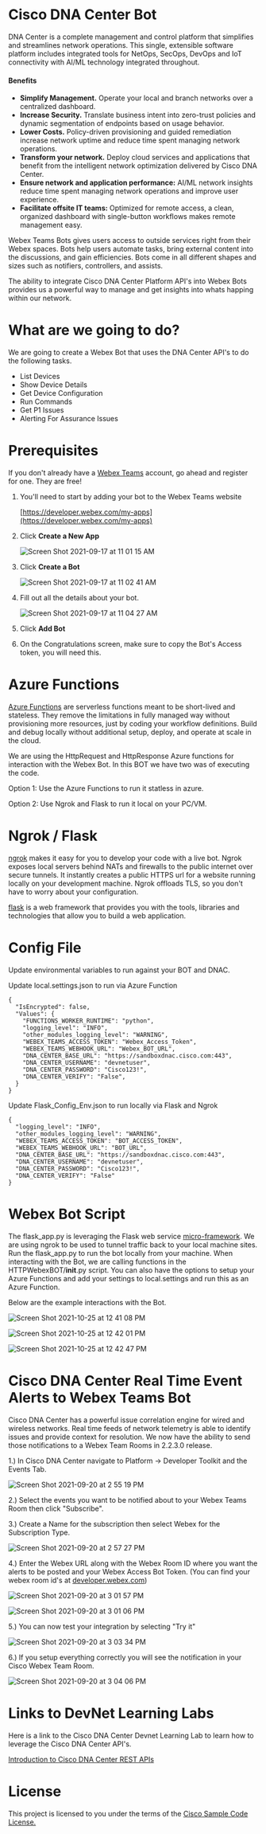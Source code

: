 # Cisco DNA Center Bot

DNA Center is a complete management and control platform that simplifies and streamlines network operations. This single, extensible software platform includes integrated tools for NetOps, SecOps, DevOps and IoT connectivity with AI/ML technology integrated throughout. 

#### Benefits

* **Simplify Management.** Operate your local and branch networks over a centralized dashboard.
* **Increase Security.** Translate business intent into zero-trust policies and dynamic segmentation of endpoints based on usage behavior.
* **Lower Costs.** Policy-driven provisioning and guided remediation increase network uptime and reduce time spent managing network operations.
* **Transform your network.** Deploy cloud services and applications that benefit from the intelligent network optimization delivered by Cisco DNA Center.
* **Ensure network and application performance:** AI/ML network insights reduce time spent managing network operations and improve user experience.
* **Facilitate offsite IT teams:** Optimized for remote access, a clean, organized dashboard with single-button workflows makes remote management easy.

Webex Teams Bots gives users access to outside services right from their Webex spaces. Bots help users automate tasks, bring external content into the discussions, and gain efficiencies. Bots come in all different shapes and sizes such as notifiers, controllers, and assists. 

The ability to integrate Cisco DNA Center Platform API's into Webex Bots provides us a powerful way to manage and get insights into whats happing within our network. 

# What are we going to do? 

We are going to create a Webex Bot that uses the DNA Center API's to do the following tasks. 

* List Devices 
* Show Device Details 
* Get Device Configuration 
* Run Commands 
* Get P1 Issues 
* Alerting For Assurance Issues 

# Prerequisites 

If you don't already have a [Webex Teams](https://www.webex.com/team-collaboration.html) account, go ahead and register for one. They are free! 

1. You'll need to start by adding your bot to the Webex Teams website 
    
    [https://developer.webex.com/my-apps](https://developer.webex.com/my-apps)
    
2. Click **Create a New App** 
    
    ![Screen Shot 2021-09-17 at 11 01 15 AM](https://user-images.githubusercontent.com/80418373/133818934-1b084325-8d37-471c-82f6-0e23971794d0.png)
    
3. Click **Create a Bot**
    
    ![Screen Shot 2021-09-17 at 11 02 41 AM](https://user-images.githubusercontent.com/80418373/133819125-0e231885-99b0-4708-b021-28fc2878bd06.png)
    
4. Fill out all the details about your bot. 
    
    ![Screen Shot 2021-09-17 at 11 04 27 AM](https://user-images.githubusercontent.com/80418373/133819329-9f9d1bf4-76ed-4c25-960b-d2d2ef524e61.png)
    
5. Click **Add Bot**

6. On the Congratulations screen, make sure to copy the Bot's Access token, you will need this. 

# Azure Functions 

[Azure Functions](https://azure.microsoft.com/en-us/services/functions/#overview) are serverless functions meant to be short-lived and stateless. They remove the limitations in fully managed way without provisioning more resources, just by coding your workflow definitions. Build and debug locally without additional setup, deploy, and operate at scale in the cloud.   

We are using the HttpRequest and HttpResponse Azure functions for interaction with the Webex Bot. In this BOT we have two was of executing the code. 

Option 1: Use the Azure Functions to run it statless in azure.

Option 2: Use Ngrok and Flask to run it local on your PC/VM.


# Ngrok / Flask 

[ngrok](https://ngrok.com/) makes it easy for you to develop your code with a live bot. Ngrok exposes local servers behind NATs and firewalls to the public internet over secure tunnels. It instantly creates a public HTTPS url for a website running locally on your development machine. Ngrok offloads TLS, so you don't have to worry about your configuration. 

[flask](https://flask.palletsprojects.com/en/2.0.x/) is a web framework that provides you with the tools, libraries and technologies that allow you to build a web application. 
        
# Config File 

Update environmental variables to run against your BOT and DNAC. 

Update local.settings.json to run via Azure Function

    {
      "IsEncrypted": false,
      "Values": {
        "FUNCTIONS_WORKER_RUNTIME": "python",
        "logging_level": "INFO",
        "other_modules_logging_level": "WARNING",
        "WEBEX_TEAMS_ACCESS_TOKEN": "Webex_Access_Token",
        "WEBEX_TEAMS_WEBHOOK_URL": "Webex_BOT_URL",
        "DNA_CENTER_BASE_URL": "https://sandboxdnac.cisco.com:443",
        "DNA_CENTER_USERNAME": "devnetuser",
        "DNA_CENTER_PASSWORD": "Cisco123!",
        "DNA_CENTER_VERIFY": "False",
      }
    }

Update Flask_Config_Env.json to run locally via Flask and Ngrok

    {
      "logging_level": "INFO",
      "other_modules_logging_level": "WARNING",
      "WEBEX_TEAMS_ACCESS_TOKEN": "BOT_ACCESS_TOKEN",
      "WEBEX_TEAMS_WEBHOOK_URL": "BOT_URL",
      "DNA_CENTER_BASE_URL": "https://sandboxdnac.cisco.com:443",
      "DNA_CENTER_USERNAME": "devnetuser",
      "DNA_CENTER_PASSWORD": "Cisco123!",
      "DNA_CENTER_VERIFY": "False"
    }

# Webex Bot Script 

The flask_app.py is leveraging the Flask web service [micro-framework](http://flask.pocoo.org/). We are using ngrok to be used to tunnel traffic back to your local machine sites. Run the flask_app.py to run the bot locally from your machine. When interacting with the Bot, we are calling functions in the HTTPWebexBOT/__init__.py script. You can also have the options to setup your Azure Functions and add your settings to local.settings and run this as an Azure Function. 

Below are the example interactions with the Bot. 

![Screen Shot 2021-10-25 at 12 41 08 PM](https://user-images.githubusercontent.com/80418373/138743926-773c5802-9cb6-4e6a-bfa3-5249343b92a7.png)

![Screen Shot 2021-10-25 at 12 42 01 PM](https://user-images.githubusercontent.com/80418373/138744062-85485d11-f26c-4c92-a1a5-a11b1ed78865.png)

![Screen Shot 2021-10-25 at 12 42 47 PM](https://user-images.githubusercontent.com/80418373/138744158-cf43d5d8-e94d-4d78-9b3b-bb9713aba14a.png)


# Cisco DNA Center Real Time Event Alerts to Webex Teams Bot 

Cisco DNA Center has a powerful issue correlation engine for wired and wireless networks. Real time feeds of network telemetry is able to identify issues and provide context for resolution. We now have the ability to send those notifications to a Webex Team Rooms in 2.2.3.0 release. 

1.) In Cisco DNA Center navigate to Platform -> Developer Toolkit and the Events Tab.

![Screen Shot 2021-09-20 at 2 55 19 PM](https://user-images.githubusercontent.com/80418373/134066574-61efac9b-fbda-4f51-a5a8-ed001d69fffe.png)

2.) Select the events you want to be notified about to your Webex Teams Room then click "Subscribe". 

3.) Create a Name for the subscription then select Webex for the Subscription Type.  

![Screen Shot 2021-09-20 at 2 57 27 PM](https://user-images.githubusercontent.com/80418373/134066822-27516f03-364c-479a-bd34-11ed13266167.png)

4.) Enter the Webex URL along with the Webex Room ID where you want the alerts to be posted and your Webex Access Bot Token. (You can find your webex room id's at [developer.webex.com](https://developer.webex.com/docs/api/v1/rooms/get-room-meeting-details))

![Screen Shot 2021-09-20 at 3 01 57 PM](https://user-images.githubusercontent.com/80418373/134067388-9e484b6b-55f8-4382-bb36-3f24099df4d6.png)

![Screen Shot 2021-09-20 at 3 01 06 PM](https://user-images.githubusercontent.com/80418373/134067277-7414dac6-9360-4726-ad7d-7626b803b50a.png)

5.) You can now test your integration by selecting "Try it" 

![Screen Shot 2021-09-20 at 3 03 34 PM](https://user-images.githubusercontent.com/80418373/134067606-b322bee0-a765-4578-abfe-73d69e5cd247.png)

6.) If you setup everything correctly you will see the notification in your Cisco Webex Team Room. 

![Screen Shot 2021-09-20 at 3 04 06 PM](https://user-images.githubusercontent.com/80418373/134067679-1caac760-b9ae-41e8-acca-ddfd7b62391e.png)

# Links to DevNet Learning Labs

Here is a link to the Cisco DNA Center Devnet Learning Lab to learn how to leverage the Cisco DNA Center API's.

[Introduction to Cisco DNA Center REST APIs](https://developer.cisco.com/learning/modules/dnac-rest-apis)

# License

This project is licensed to you under the terms of the [Cisco Sample Code License.](https://github.com/brfriedr/DNAC_Better_Together/blob/master/LICENSE)